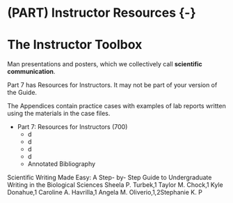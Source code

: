 # (PART) Instructor Resources {-}
# The Instructor Toolbox 

Man presentations and posters, which we collectively call __scientific communication__.

Part 7 has Resources for Instructors. It may not be part of your version of the Guide.

The Appendices contain practice cases with examples of lab reports written using the materials in the case files.

* Part 7: Resources for Instructors (700)
    + d
    + d
    + d
    + d
    + Annotated Bibliography

Scientific Writing Made Easy: A Step- by- Step Guide to Undergraduate Writing in the Biological Sciences
Sheela P. Turbek,1 Taylor M. Chock,1 Kyle Donahue,1 Caroline A. Havrilla,1 Angela M. Oliverio,1,2Stephanie K. P




